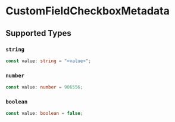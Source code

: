 # CustomFieldCheckboxMetadata


## Supported Types

### `string`

```typescript
const value: string = "<value>";
```

### `number`

```typescript
const value: number = 906556;
```

### `boolean`

```typescript
const value: boolean = false;
```

